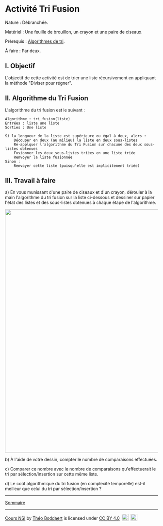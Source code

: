 # Activité Tri Fusion

Nature : Débranchée.

Matériel : Une feuille de brouillon, un crayon et une paire de ciseaux.

Prérequis : [Algorithmes de tri](./Rappels_sur_les_algorithmes_de_tri.md).

À faire : Par deux.

## I. Objectif

L'objectif de cette activité est de trier une liste récursivement en appliquant la méthode "Diviser pour régner".

## II. Algorithme du Tri Fusion

L'algorithme du tri fusion est le suivant :

```
Algorithme : tri_fusion(liste)
Entrées : liste une liste
Sorties : Une liste

Si la longueur de la liste est supérieure ou égal à deux, alors :
    Découper en deux (au milieu) la liste en deux sous-listes
    Ré-applquer l'algorithme du Tri Fusion sur chacune des deux sous-listes obtenues
    Fusionner les deux sous-listes triées en une liste triée
    Renvoyer la liste fusionnée
Sinon :
    Renvoyer cette liste (puisqu'elle est implicitement triée)
```

## III. Travail à faire

a) En vous munissant d'une paire de ciseaux et d'un crayon, dérouler à la main l'algorithme du tri fusion sur la liste ci-dessous et dessiner sur papier l'état des listes et des sous-listes obtenues à chaque étape de l'algorithme.

<img src="./img/liste_activite_tri_fusion.png" width=800>

b) À l'aide de votre dessin, compter le nombre de comparaisons effectuées.

c) Comparer ce nombre avec le nombre de comparaisons qu'effectuerait le tri par sélection/insertion sur cette même liste.

d) Le coût algorithmique du tri fusion (en complexité temporelle) est-il meilleur que celui du tri par sélection/insertion ?

____________

[Sommaire](./../../README.md)

___________

<p xmlns:cc="http://creativecommons.org/ns#" xmlns:dct="http://purl.org/dc/terms/"><a property="dct:title" rel="cc:attributionURL" href="https://github.com/boddaert/nsi">Cours NSI</a> by <a rel="cc:attributionURL dct:creator" property="cc:attributionName" href="https://github.com/boddaert">Théo Boddaert</a> is licensed under <a href="https://creativecommons.org/licenses/by/4.0/?ref=chooser-v1" target="_blank" rel="license noopener noreferrer" style="display:inline-block;">CC BY 4.0</a>  <img style="height:22px!important;margin-left:3px;vertical-align:text-bottom;" src="https://mirrors.creativecommons.org/presskit/icons/cc.svg?ref=chooser-v1" alt="">  <img style="height:22px!important;margin-left:3px;vertical-align:text-bottom;" src="https://mirrors.creativecommons.org/presskit/icons/by.svg?ref=chooser-v1" alt=""></p> 